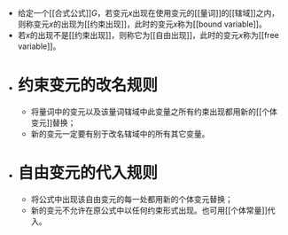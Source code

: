 - 给定一个[[合式公式]]$G$，若变元$x$出现在使用变元的[[量词]]的[[辖域]]之内，则称变元$x$的出现为[[约束出现]]，此时的变元$x$称为[[bound variable]]。
- 若$x$的出现不是[[约束出现]]，则称它为[[自由出现]]，此时的变元$x$称为[[free variable]]。
- # 约束变元的改名规则
	- 将量词中的变元以及该量词辖域中此变量之所有约束出现都用新的[[个体变元]]替换；
	- 新的变元一定要有别于改名辖域中的所有其它变量。
- # 自由变元的代入规则
	- 将公式中出现该自由变元的每一处都用新的个体变元替换；
	- 新的变元不允许在原公式中以任何约束形式出现。也可用[[个体常量]]代入。
